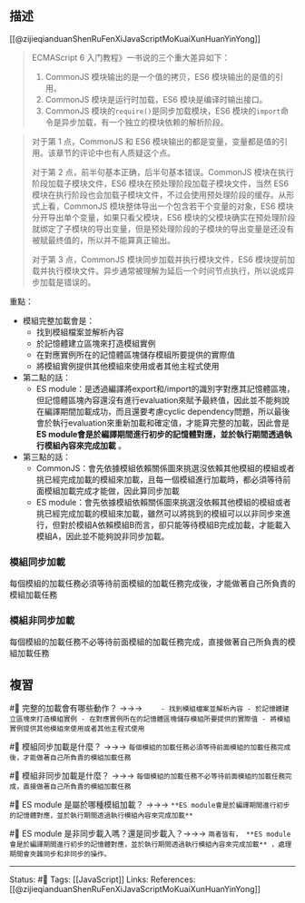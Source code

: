 ## 描述

[[@zijieqianduanShenRuFenXiJavaScriptMoKuaiXunHuanYinYong]]
> ECMAScript 6 入门教程》一书说的三个重大差异如下：
> 1.  CommonJS 模块输出的是一个值的拷贝，ES6 模块输出的是值的引用。  
> 2.  CommonJS 模块是运行时加载，ES6 模块是编译时输出接口。  
> 3.  CommonJS 模块的`require()`是同步加载模块，ES6 模块的`import`命令是异步加载，有一个独立的模块依赖的解析阶段。  
    
> 对于第 1 点，CommonJS 和 ES6 模块输出的都是变量，变量都是值的引用。该章节的评论中也有人质疑这个点。
> 
> 对于第 2 点，前半句基本正确，后半句基本错误。CommonJS 模块在执行阶段加载子模块文件，ES6 模块在预处理阶段加载子模块文件，当然 ES6 模块在执行阶段也会加载子模块文件，不过会使用预处理阶段的缓存。从形式上看，CommonJS 模块整体导出一个包含若干个变量的对象，ES6 模块分开导出单个变量，如果只看父模块，ES6 模块的父模块确实在预处理阶段就绑定了子模块的导出变量，但是预处理阶段的子模块的导出变量是还没有被赋最终值的，所以并不能算真正输出。
> 
> 对于第 3 点，CommonJS 模块同步加载并执行模块文件，ES6 模块提前加载并执行模块文件。异步通常被理解为延后一个时间节点执行，所以说成异步加载是错误的。


重點：
- 模組完整加載會是：
	- 找到模組檔案並解析內容
	- 於記憶體建立區塊來打造模組實例
	- 在對應實例所在的記憶體區塊儲存模組所要提供的實際值
	- 將模組實例提供其他模組來使用或者其他主程式使用
- 第二點的話：
	- ES module：是透過編譯將export和/import的識別字對應其記憶體區塊，但記憶體區塊內容還沒有進行evaluation來賦予最終值，因此並不能夠說在編譯期間加載成功，而且還要考慮cyclic dependency問題，所以最後會於執行evaluation來重新加載和確定值，才能算完整的加載，因此會是 **ES module會是於編譯期間進行初步的記憶體對應，並於執行期間透過執行模組內容來完成加載** 。
- 第三點的話：
	- CommonJS：會先依據模組依賴關係圖來挑選沒依賴其他模組的模組或者挑已經完成加載的模組來加載，且每一個模組進行加載時，都必須等待前面模組加載完成才能做，因此算同步加載
	- ES module：會先依據模組依賴關係圖來挑選沒依賴其他模組的模組或者挑已經完成加載的模組來加載，雖然可以將挑到的模組可以以非同步來進行，但對於模組A依賴模組B而言，卻只能等待模組B完成加載，才能載入模組A，因此並不能夠說非同步加載。

### 模組同步加載
每個模組的加載任務必須等待前面模組的加載任務完成後，才能做著自己所負責的模組加載任務

### 模組非同步加載
每個模組的加載任務不必等待前面模組的加載任務完成，直接做著自己所負責的模組加載任務

## 複習

#🧠 完整的加載會有哪些動作？ ->->-> `	- 找到模組檔案並解析內容 - 於記憶體建立區塊來打造模組實例 - 在對應實例所在的記憶體區塊儲存模組所要提供的實際值 - 將模組實例提供其他模組來使用或者其他主程式使用`
<!--SR:!2022-08-15,10,250-->

#🧠 模組同步加載是什麼？ ->->-> `每個模組的加載任務必須等待前面模組的加載任務完成後，才能做著自己所負責的模組加載任務`
<!--SR:!2022-09-03,21,250-->

#🧠  模組非同步加載是什麼？ ->->-> `每個模組的加載任務不必等待前面模組的加載任務完成，直接做著自己所負責的模組加載任務`
<!--SR:!2022-09-04,22,250-->

#🧠 ES module 是屬於哪種模組加載？ ->->-> ` **ES module會是於編譯期間進行初步的記憶體對應，並於執行期間透過執行模組內容來完成加載** `
<!--SR:!2022-08-26,15,230-->


#🧠 ES module 是非同步載入嗎？還是同步載入？->->-> `兩者皆有， **ES module會是於編譯期間進行初步的記憶體對應，並於執行期間透過執行模組內容來完成加載** ，處理期間會夾雜同步和非同步的操作。`


---
Status: #🌱 
Tags:
[[JavaScript]]
Links:
References:
[[@zijieqianduanShenRuFenXiJavaScriptMoKuaiXunHuanYinYong]]